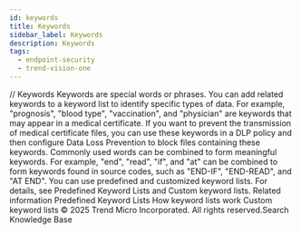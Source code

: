 ```yaml
---
id: keywords
title: Keywords
sidebar_label: Keywords
description: Keywords
tags:
  - endpoint-security
  - trend-vision-one
---
```


/*<![CDATA[*/ $('#title').html($('meta[name=map-description]').attr('content')); /*]]>*/ Keywords Keywords are special words or phrases. You can add related keywords to a keyword list to identify specific types of data. For example, "prognosis", "blood type", "vaccination", and "physician" are keywords that may appear in a medical certificate. If you want to prevent the transmission of medical certificate files, you can use these keywords in a DLP policy and then configure Data Loss Prevention to block files containing these keywords. Commonly used words can be combined to form meaningful keywords. For example, "end", "read", "if", and "at" can be combined to form keywords found in source codes, such as "END-IF", "END-READ", and "AT END". You can use predefined and customized keyword lists. For details, see Predefined Keyword Lists and Custom keyword lists. Related information Predefined Keyword Lists How keyword lists work Custom keyword lists © 2025 Trend Micro Incorporated. All rights reserved.Search Knowledge Base